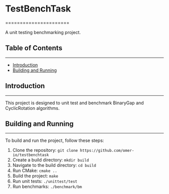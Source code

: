 # TestBenchTask
======================

A unit testing benchmarking project.

## Table of Contents
-----------------

* [Introduction](#introduction)
* [Building and Running](#building-and-running)

## Introduction
---------------

This project is designed to unit test and benchmark BinaryGap and CyclicRotation algorithms. 

## Building and Running
---------------------

To build and run the project, follow these steps:

1. Clone the repository: `git clone https://github.com/omer-io/testbenchtask`
2. Create a build directory: `mkdir build`
3. Navigate to the build directory: `cd build`
4. Run CMake: `cmake ..`
5. Build the project: `make`
6. Run unit tests: `./unittest/test`
7. Run benchmarks: `./benchmark/bm`



